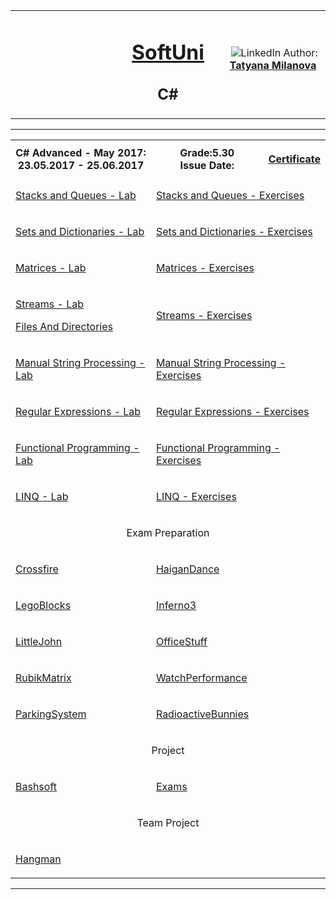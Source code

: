 <!-- Head Start -->
<table border="0" width="100%" cellspacing="1" cellpadding="3" align="center">
<tbody>
<tr>
<td align="center" width="33%"><img style="text-align: ce;" src="http://conf.softuni.bg/wp-content/uploads/2015/01/SoftUni-Logo-Flat_square-blue-300x235.png" alt="" /></td>
<td align="center" width="33%">
<h1><a href="https://softuni.bg/">SoftUni</a></h1>
<h2>C#</h2>
</td>
<td align="center" width="33%"><img src="https://avatars0.githubusercontent.com/u/22100183?s=460&v=4" alt="" />
<img src="https://www.linkedin.com/favicon.ico" alt="LinkedIn" />
Author: 
<strong>
<a title="LinkedIn Tatyana Milanova" href="https://www.linkedin.com/in/tanya-milanova-15040257/" target="_blank">
Tatyana Milanova
</a>
</strong></p>
</td>
</tr>
</tbody>
</table>
<!-- Head End -->
<!-- C# Advanced Start --><hr />
<table border="0" width="100%" cellspacing="1" cellpadding="3" align="center">
    <tbody>
    <tr><th align="center" width="50%">C# Advanced - May 2017: <br /> 23.05.2017 - 25.06.2017</th><th width="40%">Grade:5.30 <br /> Issue Date:</th><th align="center width=">
    <p><a title="C# Advanced" href="https://softuni.bg/certificates/details/21499/c1b5cb00" target="_blank">Certificate</a></p>
    </th></tr>
    <!-- Course Body -->
    <tr>
    <td width="50%">
    <p><a title="Stacks and Queues - Lab" href="https://github.com/tanyta78/CSharpAdvanced/tree/master/StackAndQueueLab" target="_blank">Stacks and Queues - Lab</a></p>
    </td>
    <td colspan="2" width="50%">
    <p><a title="Stacks and Queues - Exercises" href="https://github.com/tanyta78/CSharpAdvanced/tree/master/StackAndQueue" target="_blank">Stacks and Queues - Exercises</a></p>
    </td>
    </tr>
    <tr>
    <td width="50%">
    <p><a title="Sets and Dictionaries - Lab" href="https://github.com/tanyta78/CSharpAdvanced/tree/master/SetAndDictionaryLab" target="_blank">Sets and Dictionaries - Lab</a></p>
    </td>
    <td colspan="2" width="50%">
    <p><a title="Sets and Dictionaries - Exercises" href="https://github.com/tanyta78/CSharpAdvanced/tree/master/SetAndDictionaries" target="_blank">Sets and Dictionaries - Exercises</a></p>
    </td>
    </tr>
    <tr>
    <td width="50%">
    <p><a title="Matrices - Lab" href="https://github.com/tanyta78/CSharpAdvanced/tree/master/MatrixLab" target="_blank">Matrices - Lab</a></p>
    </td>
    <td colspan="2" width="50%">
    <p><a title="Matrices - Exercises" href="https://github.com/tanyta78/CSharpAdvanced/tree/master/MatrixExer" target="_blank">Matrices - Exercises</a></p>
    </td>
    </tr>
    <tr>
    <td width="50%">
    <p><a title="Streams - Lab" href="https://github.com/tanyta78/CSharpAdvanced/tree/master/Streams" target="_blank">Streams - Lab</a></p>
    <p><a title="Files And Directories" href="" target="_blank">Files And Directories</a></p>
    </td>
    <td colspan="2" width="50%">
    <p><a title="Streams - Exercises" href="https://github.com/tanyta78/CSharpAdvanced/tree/master/StreamsHomework" target="_blank">Streams - Exercises</a></p>
    </td>
    </tr>
    <tr>
    <td width="50%">
    <p><a title="Manual String Processing - Lab" href="https://github.com/tanyta78/CSharpAdvanced/tree/master/StringLab" target="_blank">Manual String Processing - Lab</a></p>
    </td>
    <td colspan="2" width="50%">
    <p><a title="Manual String Processing - Exercises" href="https://github.com/tanyta78/CSharpAdvanced/tree/master/StringEx" target="_blank">Manual String Processing - Exercises</a></p>
    </td>
    </tr>
    <tr>
    <td width="50%">
    <p><a title="Regular Expressions - Lab" href="https://github.com/tanyta78/CSharpAdvanced/tree/master/RegexLab" target="_blank">Regular Expressions - Lab</a></p>
    </td>
    <td colspan="2" width="50%">
    <p><a title="Regular Expressions - Exercises" href="https://github.com/tanyta78/CSharpAdvanced/tree/master/RegexEx" target="_blank">Regular Expressions - Exercises</a></p>
    </td>
    </tr>
    <tr>
    <td width="50%">
    <p><a title="Functional Programming - Lab" href="https://github.com/tanyta78/CSharpAdvanced/tree/master/FuncProgLab" target="_blank">Functional Programming - Lab</a></p>
    </td>
    <td colspan="2" width="50%">
    <p><a title="Functional Programming - Exercises" href="https://github.com/tanyta78/CSharpAdvanced/tree/master/FuncProgEx" target="_blank">Functional Programming - Exercises</a></p>
    </td>
    </tr>
    <tr>
    <td width="50%">
    <p><a title="LINQ - Lab" href="https://github.com/tanyta78/CSharpAdvanced/tree/master/LinqLab" target="_blank">LINQ - Lab</a></p>
    </td>
    <td colspan="2" width="50%">
    <p><a title="LINQ - Exercises" href="https://github.com/tanyta78/CSharpAdvanced/tree/master/LinqEx" target="_blank">LINQ - Exercises</a></p>
    </td>
    </tr>
    <tr><td colspan="3" align="center" width="100%"><p>Exam Preparation</p></td></tr>
    <tr>
    <td width="50%">
    <p><a title="Crossfire" href="https://github.com/tanyta78/CSharpAdvanced/tree/master/Crossfire" target="_blank">Crossfire</a></p>
    </td>
    <td colspan="2" width="50%">
    <p><a title="HaiganDance" href="https://github.com/tanyta78/CSharpAdvanced/tree/master/HaiganDance" target="_blank">HaiganDance</a></p>
    </td>
    </tr>
    <tr>
    <td width="50%">
    <p><a title="LegoBlocks" href="https://github.com/tanyta78/CSharpAdvanced/tree/master/LegoBlocks" target="_blank">LegoBlocks</a></p>
    </td>
    <td colspan="2" width="50%">
    <p><a title="Inferno3" href="https://github.com/tanyta78/CSharpAdvanced/tree/master/Inferno3" target="_blank">Inferno3</a></p>
    </td>
    </tr>
    <tr>
        <td width="50%">
        <p><a title="LittleJohn" href="https://github.com/tanyta78/CSharpAdvanced/tree/master/LittleJohn" target="_blank">LittleJohn</a></p>
        </td>
        <td colspan="2" width="50%">
        <p><a title="OfficeStuff" href="https://github.com/tanyta78/CSharpAdvanced/tree/master/OfficeStuff" target="_blank">OfficeStuff</a></p>
        </td>
    </tr>
    <tr>
    <td width="50%">
    <p><a title="RubikMatrix" href="https://github.com/tanyta78/CSharpAdvanced/tree/master/RubikMatrix" target="_blank">RubikMatrix</a></p>
    </td>
    <td colspan="2" width="50%">
    <p><a title="WatchPerformance" href="https://github.com/tanyta78/CSharpAdvanced/tree/master/WatchPerformance" target="_blank">WatchPerformance</a></p>
    </td>
    </tr>
    <tr>
    <td width="50%">
     <p><a title="ParkingSystem" href="https://github.com/tanyta78/CSharpAdvanced/tree/master/ParkingSystem" target="_blank">ParkingSystem</a></p>
    </td>
    <td colspan="2" width="50%">
    <p><a title="RadioactiveBunnies" href="https://github.com/tanyta78/CSharpAdvanced/tree/master/RadioactiveBunnies" target="_blank">RadioactiveBunnies</a></p>
    </td>
     </tr>
         <tr><td colspan="3" align="center" width="100%"><p>Project</p></td></tr>
    <tr>
    <td width="50%">
    <p><a title="BashSoft" href="https://github.com/tanyta78/SoftUniAdvancedProject" target="_blank">Bashsoft</a></p>
    </td>
    <td colspan="2" width="50%">
    <p><a title="Exams" href="https://github.com/tanyta78/CSharpExamsAdvanced/tree/master/CSharpAdvanceExams" target="_blank">Exams</a></p>
    </td>
    </tr>
    <tr><td colspan="3" align="center" width="100%"><p>Team Project</p></td></tr>
    <tr>
    <td width="50%">
    <p><a title="HangMan" href="https://github.com/tanyta78/Hangman-CSharp-AdvancedGame" target="_blank">Hangman</a></p>
    </td>
    </tbody>
    </table>
    <hr />
    <!-- C# Advanced End -->

